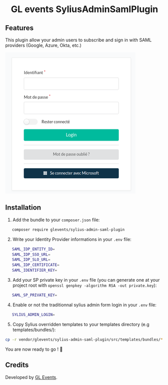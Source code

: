 <h1 align="center">GL events SyliusAdminSamlPlugin</h1>


## Features

This plugin allow your admin users to subscribe and sign in with SAML providers (Google, Azure, Okta, etc.)

![Shop account address book](docs/login.png "Form admin login")


## Installation

1. Add the bundle to your `composer.json` file:
 ```bash
    composer require glevents/sylius-admin-saml-plugin
  ```
2. Write your Identity Provider informations in your `.env` file:
 ```bash
    SAML_IDP_ENTITY_ID=
    SAML_IDP_SSO_URL=
    SAML_IDP_SLO_URL=
    SAML_IDP_CERTIFICATE=
    SAML_IDENTIFIER_KEY=
```
3. Add your SP private key in your `.env` file (you can generate one at your project root with `openssl genpkey -algorithm RSA -out private.key`):
 ```bash
    SAML_SP_PRIVATE_KEY=
```
4. Enable or not the traditionnal sylius admin form login in your `.env` file:
 ```bash
    SYLIUS_ADMIN_LOGIN=
```

5. Copy Sylius overridden templates to your templates directory (e.g templates/bundles/):

```bash
cp -r vendor/glevents/sylius-admin-saml-plugin/src/templates/bundles/* templates/bundles/
```

You are now ready to go  ! 🚀

## Credits

Developed by [GL Events](https://gl-events.com/).
